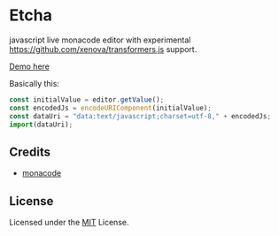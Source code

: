 # Etcha

javascript live monacode editor with experimental https://github.com/xenova/transformers.js support.

[Demo here](https://etcha-code.netlify.app/)

Basically this:

```js
const initialValue = editor.getValue();
const encodedJs = encodeURIComponent(initialValue);
const dataUri = "data:text/javascript;charset=utf-8," + encodedJs;
import(dataUri);
```

## Credits

* [monacode](https://github.com/lukejacksonn/monacode)

## License

Licensed under the [MIT](https://github.com/Microsoft/monaco-editor/blob/master/LICENSE.md) License.
